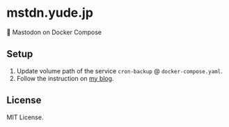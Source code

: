 # mstdn.yude.jp
🐘 Mastodon on Docker Compose

## Setup
1. Update volume path of the service `cron-backup` @ `docker-compose.yaml`.
2. Follow the instruction on [my blog](https://www.yude.jp/blog/2022-07-install-mastodon).


## License
MIT License.